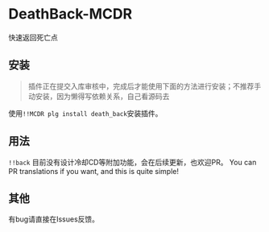 # DeathBack-MCDR
快速返回死亡点

## 安装
> 插件正在提交入库审核中，完成后才能使用下面的方法进行安装；不推荐手动安装，因为懒得写依赖关系，自己看源码去

使用`!!MCDR plg install death_back`安装插件。

## 用法
`!!back`
目前没有设计冷却CD等附加功能，会在后续更新，也欢迎PR。
You can PR translations if you want, and this is quite simple!

## 其他
有bug请直接在Issues反馈。
